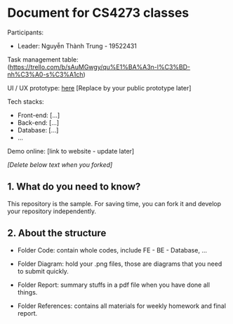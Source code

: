 # Document for CS4273 classes

Participants:

- Leader: Nguyễn Thành Trung - 19522431



Task management table: (https://trello.com/b/sAuMGwgy/qu%E1%BA%A3n-l%C3%BD-nh%C3%A0-s%C3%A1ch)

UI / UX prototype: [here](https://www.figma.com/file/WnKr4cWm6jJChCyX2CVqE2/Qu%E1%BA%A3n-L%C3%BD-Nh%C3%A0-S%C3%A1ch?node-id=222%3A2) [Replace by your public prototype later]

Tech stacks:

- Front-end: [...]
- Back-end: [...]
- Database: [...]
- ...

Demo online: [link to website - update later]

*[Delete below text when you forked]*

## 1. What do you need to know?

This repository is the sample. For saving time, you can fork it and develop your repository independently.

## 2. About the structure

- Folder Code: contain whole codes, include FE - BE - Database, ...

- Folder Diagram: hold your .png files, those are diagrams that you need to submit quickly.

- Folder Report: summary stuffs in a pdf file when you have done all things.

- Folder References: contains all materials for weekly homework and final report.
